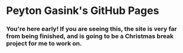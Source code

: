 # Peyton Gasink's GitHub Pages
### You're here early! If you are seeing this, the site is very far from being finished, and is going to be a Christmas break project for me to work on.

